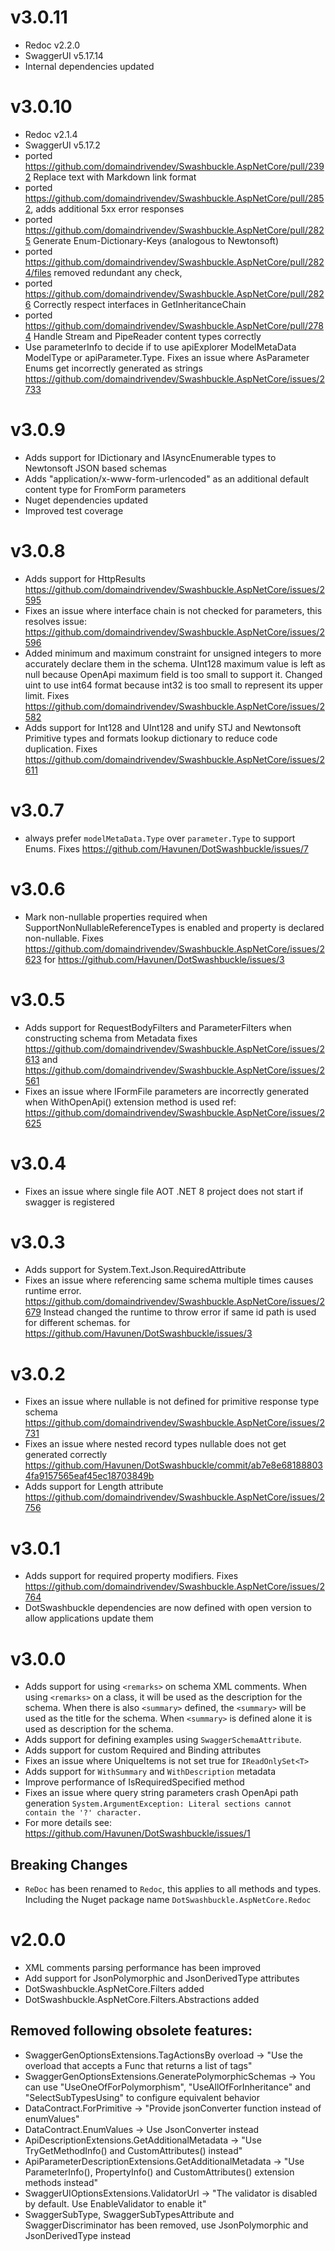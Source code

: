 # v3.0.11
- Redoc v2.2.0
- SwaggerUI v5.17.14
- Internal dependencies updated

# v3.0.10
- Redoc v2.1.4
- SwaggerUI v5.17.2
- ported https://github.com/domaindrivendev/Swashbuckle.AspNetCore/pull/2392 Replace <see href="link">text</see> with Markdown link format
- ported https://github.com/domaindrivendev/Swashbuckle.AspNetCore/pull/2852, adds additional 5xx error responses
- ported https://github.com/domaindrivendev/Swashbuckle.AspNetCore/pull/2825 Generate Enum-Dictionary-Keys (analogous to Newtonsoft)
- ported https://github.com/domaindrivendev/Swashbuckle.AspNetCore/pull/2824/files removed redundant any check,
- ported https://github.com/domaindrivendev/Swashbuckle.AspNetCore/pull/2826 Correctly respect interfaces in GetInheritanceChain
- ported https://github.com/domaindrivendev/Swashbuckle.AspNetCore/pull/2784 Handle Stream and PipeReader content types correctly
- Use parameterInfo to decide if to use apiExplorer ModelMetaData ModelType or apiParameter.Type. Fixes an issue where AsParameter Enums get incorrectly generated as strings https://github.com/domaindrivendev/Swashbuckle.AspNetCore/issues/2733

# v3.0.9
- Adds support for IDictionary and IAsyncEnumerable types to Newtonsoft JSON based schemas
- Adds "application/x-www-form-urlencoded" as an additional default content type for FromForm parameters
- Nuget dependencies updated
- Improved test coverage

# v3.0.8
- Adds support for HttpResults https://github.com/domaindrivendev/Swashbuckle.AspNetCore/issues/2595
- Fixes an issue where interface chain is not checked for parameters, this resolves issue: https://github.com/domaindrivendev/Swashbuckle.AspNetCore/issues/2596
- Added minimum and maximum constraint for unsigned integers to more accurately declare them in the schema. UInt128 maximum value is left as null because OpenApi maximum field is too small to support it. Changed uint to use int64 format because int32 is too small to represent its upper limit. Fixes https://github.com/domaindrivendev/Swashbuckle.AspNetCore/issues/2582
- Adds support for Int128 and UInt128 and unify STJ and Newtonsoft Primitive types and formats lookup dictionary to reduce code duplication. Fixes https://github.com/domaindrivendev/Swashbuckle.AspNetCore/issues/2611

# v3.0.7
- always prefer `modelMetaData.Type` over `parameter.Type` to support Enums. Fixes https://github.com/Havunen/DotSwashbuckle/issues/7

# v3.0.6
- Mark non-nullable properties required when SupportNonNullableReferenceTypes is enabled and property is declared non-nullable. Fixes https://github.com/domaindrivendev/Swashbuckle.AspNetCore/issues/2623 for https://github.com/Havunen/DotSwashbuckle/issues/3

# v3.0.5
- Adds support for RequestBodyFilters and ParameterFilters when constructing schema from Metadata fixes https://github.com/domaindrivendev/Swashbuckle.AspNetCore/issues/2613 and https://github.com/domaindrivendev/Swashbuckle.AspNetCore/issues/2561
- Fixes an issue where IFormFile parameters are incorrectly generated when WithOpenApi() extension method is used ref: https://github.com/domaindrivendev/Swashbuckle.AspNetCore/issues/2625

# v3.0.4
- Fixes an issue where single file AOT .NET 8 project does not start if swagger is registered

# v3.0.3
- Adds support for System.Text.Json.RequiredAttribute
- Fixes an issue where referencing same schema multiple times causes runtime error. https://github.com/domaindrivendev/Swashbuckle.AspNetCore/issues/2679 Instead changed the runtime to throw error if same id path is used for different schemas. for https://github.com/Havunen/DotSwashbuckle/issues/3

# v3.0.2
- Fixes an issue where nullable is not defined for primitive response type schema https://github.com/domaindrivendev/Swashbuckle.AspNetCore/issues/2731
- Fixes an issue where nested record types nullable does not get generated correctly https://github.com/Havunen/DotSwashbuckle/commit/ab7e8e681888034fa9157565eaf45ec18703849b
- Adds support for Length attribute https://github.com/domaindrivendev/Swashbuckle.AspNetCore/issues/2756

# v3.0.1
- Adds support for required property modifiers. Fixes https://github.com/domaindrivendev/Swashbuckle.AspNetCore/issues/2764
- DotSwashbuckle dependencies are now defined with open version to allow applications update them

# v3.0.0
- Adds support for using `<remarks>` on schema XML comments.
When using `<remarks>` on a class, it will be used as the description for the schema.
When there is also `<summary>` defined, the `<summary>` will be used as the title for the schema.
When `<summary>` is defined alone it is used as description for the schema.
- Adds support for defining examples using `SwaggerSchemaAttribute`.
- Adds support for custom Required and Binding attributes
- Fixes an issue where UniqueItems is not set true for `IReadOnlySet<T>` 
- Adds support for `WithSummary` and `WithDescription` metadata
- Improve performance of IsRequiredSpecified method
- Fixes an issue where query string parameters crash OpenApi path generation `System.ArgumentException: Literal sections cannot contain the '?' character.`
- For more details see: https://github.com/Havunen/DotSwashbuckle/issues/1

## Breaking Changes
- `ReDoc` has been renamed to `Redoc`, this applies to all methods and types. Including the Nuget package name `DotSwashbuckle.AspNetCore.Redoc`

# v2.0.0

- XML comments parsing performance has been improved
- Add support for JsonPolymorphic and JsonDerivedType attributes
- DotSwashbuckle.AspNetCore.Filters added
- DotSwashbuckle.AspNetCore.Filters.Abstractions added

## Removed following obsolete features:

- SwaggerGenOptionsExtensions.TagActionsBy overload -> "Use the overload that accepts a Func that returns a list of tags"
- SwaggerGenOptionsExtensions.GeneratePolymorphicSchemas -> You can use \"UseOneOfForPolymorphism\", \"UseAllOfForInheritance\" and \"SelectSubTypesUsing\" to configure equivalent behavior
- DataContract.ForPrimitive -> "Provide jsonConverter function instead of enumValues"
- DataContract.EnumValues -> Use JsonConverter instead
- ApiDescriptionExtensions.GetAdditionalMetadata -> "Use TryGetMethodInfo() and CustomAttributes() instead"
- ApiParameterDescriptionExtensions.GetAdditionalMetadata -> "Use ParameterInfo(), PropertyInfo() and CustomAttributes() extension methods instead"
- SwaggerUIOptionsExtensions.ValidatorUrl -> "The validator is disabled by default. Use EnableValidator to enable it"
- SwaggerSubType, SwaggerSubTypesAttribute and SwaggerDiscriminator has been removed, use JsonPolymorphic and JsonDerivedType instead
